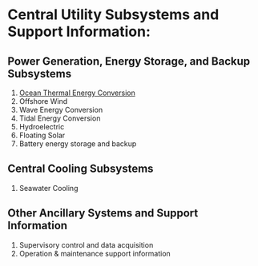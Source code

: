 # Central Utility Subsystems and Support Information:

## Power Generation, Energy Storage, and Backup Subsystems
1. [Ocean Thermal Energy Conversion](https://github.com/builtInnovator/SeaBit/blob/master/UtilitySystem/OTEC/OTEC.md)
2. Offshore Wind
3. Wave Energy Conversion
4. Tidal Energy Conversion
5. Hydroelectric
6. Floating Solar
7. Battery energy storage and backup

## Central Cooling Subsystems
1. Seawater Cooling

## Other Ancillary Systems and Support Information
1. Supervisory control and data acquisition
2. Operation & maintenance support information
